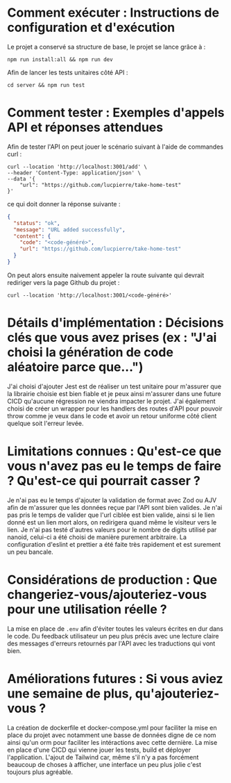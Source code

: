 # Comment exécuter : Instructions de configuration et d'exécution
Le projet a conservé sa structure de base, le projet se lance grâce à :
```shell
npm run install:all && npm run dev
```
Afin de lancer les tests unitaires côté API :
```shell
cd server && npm run test
```

# Comment tester : Exemples d'appels API et réponses attendues
Afin de tester l'API on peut jouer le scénario suivant à l'aide de commandes curl :
```shell
curl --location 'http://localhost:3001/add' \
--header 'Content-Type: application/json' \
--data '{
    "url": "https://github.com/lucpierre/take-home-test"
}'
```

ce qui doit donner la réponse suivante :
```json
{
  "status": "ok",
  "message": "URL added successfully",
  "content": {
    "code": "<code-généré>",
    "url": "https://github.com/lucpierre/take-home-test"
  }
}
```

On peut alors ensuite naivement appeler la route suivante qui devrait rediriger vers la page Github du projet :
```shell
curl --location 'http://localhost:3001/<code-généré>'
```

# Détails d'implémentation : Décisions clés que vous avez prises (ex : "J'ai choisi la génération de code aléatoire parce que...")
J'ai choisi d'ajouter Jest est de réaliser un test unitaire pour m'assurer que la librairie choisie est bien fiable et je peux ainsi m'assurer dans une future CICD qu'aucune régression ne viendra impacter le projet.
J'ai également choisi de créer un wrapper pour les handlers des routes d'API pour pouvoir throw comme je veux dans le code et avoir un retour uniforme côté client quelque soit l'erreur levée.

# Limitations connues : Qu'est-ce que vous n'avez pas eu le temps de faire ? Qu'est-ce qui pourrait casser ?
Je n'ai pas eu le temps d'ajouter la validation de format avec Zod ou AJV afin de m'assurer que les données reçue par l'API sont bien valides.
Je n'ai pas pris le temps de valider que l'url ciblée est bien valide, ainsi si le lien donné est un lien mort alors, on redirigera quand même le visiteur vers le lien.
Je n'ai pas testé d'autres valeurs pour le nombre de digits utilisé par nanoid, celui-ci a été choisi de manière purement arbitraire.
La configuration d'eslint et prettier a été faite très rapidement et est surement un peu bancale.

# Considérations de production : Que changeriez-vous/ajouteriez-vous pour une utilisation réelle ?
La mise en place de `.env` afin d'éviter toutes les valeurs écrites en dur dans le code.
Du feedback utilisateur un peu plus précis avec une lecture claire des messages d'erreurs retournés par l'API avec les traductions qui vont bien.

# Améliorations futures : Si vous aviez une semaine de plus, qu'ajouteriez-vous ?
La création de dockerfile et docker-compose.yml pour faciliter la mise en place du projet avec notamment une basse de données digne de ce nom ainsi qu'un orm pour faciliter les intéractions avec cette dernière.
La mise en place d'une CICD qui vienne jouer les tests, build et déployer l'application.
L'ajout de Tailwind car, même s'il n'y a pas forcément beaucoup de choses à afficher, une interface un peu plus jolie c'est toujours plus agréable.